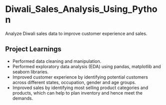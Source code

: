 # Diwali_Sales_Analysis_Using_Python
Analyze Diwali sales data to improve customer experience and sales.

## Project Learnings
- Performed data cleaning and manipulation.
- Performed exploratory data analysis (EDA) using pandas, matplotlib and seaborn libraries.
- Improved customer experience by identifying potential customers across different states, occupation, gender and age groups.
- Improved sales by identifying most selling product categories and products, which can help to plan inventory and hence meet the demands.

